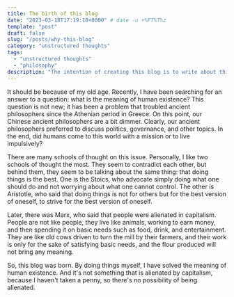 ```yaml
---
title: The birth of this blog
date: "2023-03-18T17:19:10+0000" # date -u +%FT%T%z
template: "post"
draft: false
slug: "/posts/why-this-blog"
category: "unstructured thoughts"
tags:
  - "unstructured thoughts"
  - "philosophy"
description: "The intention of creating this blog is to write about things that I have personally thought about."
---
```


It should be because of my old age. Recently, I have been searching for an answer to a question: what is the meaning of human existence? This question is not new; it has been a problem that troubled ancient philosophers since the Athenian period in Greece. On this point, our Chinese ancient philosophers are a bit dimmer. Clearly, our ancient philosophers preferred to discuss politics, governance, and other topics. In the end, did humans come to this world with a mission or to live impulsively?

There are many schools of thought on this issue. Personally, I like two schools of thought the most. They seem to contradict each other, but behind them, they seem to be talking about the same thing: that doing things is the best. One is the Stoics, who advocate simply doing what one should do and not worrying about what one cannot control. The other is Aristotle, who said that doing things is not for others but for the best version of oneself, to strive for the best version of oneself.

Later, there was Marx, who said that people were alienated in capitalism. People are not like people, they live like animals, working to earn money, and then spending it on basic needs such as food, drink, and entertainment. They are like old cows driven to turn the mill by their farmers, and their work is only for the sake of satisfying basic needs, and the flour produced will not bring any meaning.

So, this blog was born. By doing things myself, I have solved the meaning of human existence. And it's not something that is alienated by capitalism, because I haven't taken a penny, so there's no possibility of being alienated.
